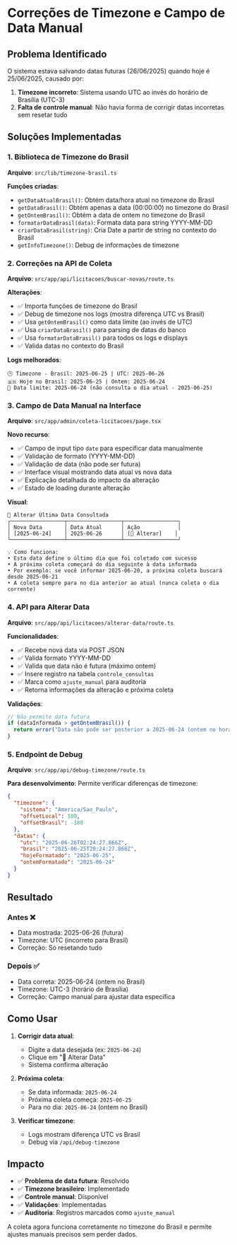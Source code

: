 # Correções de Timezone e Campo de Data Manual

## Problema Identificado

O sistema estava salvando datas futuras (26/06/2025) quando hoje é 25/06/2025, causado por:

1. **Timezone incorreto**: Sistema usando UTC ao invés do horário de Brasília (UTC-3)
2. **Falta de controle manual**: Não havia forma de corrigir datas incorretas sem resetar tudo

## Soluções Implementadas

### 1. Biblioteca de Timezone do Brasil

**Arquivo**: `src/lib/timezone-brasil.ts`

**Funções criadas**:
- `getDataAtualBrasil()`: Obtém data/hora atual no timezone do Brasil
- `getDataBrasil()`: Obtém apenas a data (00:00:00) no timezone do Brasil  
- `getOntemBrasil()`: Obtém a data de ontem no timezone do Brasil
- `formatarDataBrasil(data)`: Formata data para string YYYY-MM-DD
- `criarDataBrasil(string)`: Cria Date a partir de string no contexto do Brasil
- `getInfoTimezone()`: Debug de informações de timezone

### 2. Correções na API de Coleta

**Arquivo**: `src/app/api/licitacoes/buscar-novas/route.ts`

**Alterações**:
- ✅ Importa funções de timezone do Brasil
- ✅ Debug de timezone nos logs (mostra diferença UTC vs Brasil)
- ✅ Usa `getOntemBrasil()` como data limite (ao invés de UTC)
- ✅ Usa `criarDataBrasil()` para parsing de datas do banco
- ✅ Usa `formatarDataBrasil()` para todos os logs e displays
- ✅ Valida datas no contexto do Brasil

**Logs melhorados**:
```
🕒 Timezone - Brasil: 2025-06-25 | UTC: 2025-06-26
🇧🇷 Hoje no Brasil: 2025-06-25 | Ontem: 2025-06-24
📅 Data limite: 2025-06-24 (não consulta o dia atual - 2025-06-25)
```

### 3. Campo de Data Manual na Interface

**Arquivo**: `src/app/admin/coleta-licitacoes/page.tsx`

**Novo recurso**:
- ✅ Campo de input tipo `date` para especificar data manualmente
- ✅ Validação de formato (YYYY-MM-DD)
- ✅ Validação de data (não pode ser futura)
- ✅ Interface visual mostrando data atual vs nova data
- ✅ Explicação detalhada do impacto da alteração
- ✅ Estado de loading durante alteração

**Visual**:
```
📅 Alterar Última Data Consultada
┌─────────────────┬─────────────────┬─────────────────┐
│ Nova Data       │ Data Atual      │ Ação            │
│ [2025-06-24]    │ 2025-06-26      │ [📅 Alterar]    │
└─────────────────┴─────────────────┴─────────────────┘

💡 Como funciona:
• Esta data define o último dia que foi coletado com sucesso
• A próxima coleta começará do dia seguinte à data informada
• Por exemplo: se você informar 2025-06-20, a próxima coleta buscará desde 2025-06-21
• A coleta sempre para no dia anterior ao atual (nunca coleta o dia corrente)
```

### 4. API para Alterar Data

**Arquivo**: `src/app/api/licitacoes/alterar-data/route.ts`

**Funcionalidades**:
- ✅ Recebe nova data via POST JSON
- ✅ Valida formato YYYY-MM-DD
- ✅ Valida que data não é futura (máximo ontem)
- ✅ Insere registro na tabela `controle_consultas`
- ✅ Marca como `ajuste_manual` para auditoria
- ✅ Retorna informações da alteração e próxima coleta

**Validações**:
```typescript
// Não permite data futura
if (dataInformada > getOntemBrasil()) {
  return error("Data não pode ser posterior a 2025-06-24 (ontem no horário do Brasil)")
}
```

### 5. Endpoint de Debug

**Arquivo**: `src/app/api/debug-timezone/route.ts`

**Para desenvolvimento**: Permite verificar diferenças de timezone:
```json
{
  "timezone": {
    "sistema": "America/Sao_Paulo",
    "offsetLocal": 180,
    "offsetBrasil": -180
  },
  "datas": {
    "utc": "2025-06-26T02:24:27.866Z",
    "brasil": "2025-06-25T20:24:27.866Z", 
    "hojeFormatado": "2025-06-25",
    "ontemFormatado": "2025-06-24"
  }
}
```

## Resultado

### Antes ❌
- Data mostrada: 2025-06-26 (futura)
- Timezone: UTC (incorreto para Brasil)
- Correção: Só resetando tudo

### Depois ✅  
- Data correta: 2025-06-24 (ontem no Brasil)
- Timezone: UTC-3 (horário de Brasília)
- Correção: Campo manual para ajustar data específica

## Como Usar

1. **Corrigir data atual**: 
   - Digite a data desejada (ex: `2025-06-24`)
   - Clique em "📅 Alterar Data"
   - Sistema confirma alteração

2. **Próxima coleta**:
   - Se data informada: `2025-06-24`
   - Próxima coleta começa: `2025-06-25`
   - Para no dia: `2025-06-24` (ontem no Brasil)

3. **Verificar timezone**:
   - Logs mostram diferença UTC vs Brasil
   - Debug via `/api/debug-timezone`

## Impacto

- ✅ **Problema de data futura**: Resolvido
- ✅ **Timezone brasileiro**: Implementado
- ✅ **Controle manual**: Disponível
- ✅ **Validações**: Implementadas
- ✅ **Auditoria**: Registros marcados como `ajuste_manual`

A coleta agora funciona corretamente no timezone do Brasil e permite ajustes manuais precisos sem perder dados. 